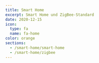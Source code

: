 ```yaml
---
title: Smart Home
excerpt: Smart Home und ZigBee-Standard
date: 2020-12-15
icon:
  type: fa
  name: fa-home
color: orange
sections:
  - /smart-home/smart-home
  - /smart-home/zigbee
---
```

